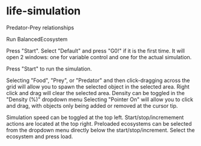 # life-simulation
Predator-Prey relationships

Run BalancedEcosystem

Press "Start". Select "Default" and press "G0!" if it is the first time.
It will open 2 windows: one for variable control and one for the actual simulation.

Press "Start" to run the simulation.

Selecting "Food", "Prey", or "Predator" and then click-dragging across the grid will allow you to spawn the selected object in the selected area.
Right click and drag will clear the selected area.
Density can be toggled in the "Density (%)" dropdown menu
Selecting "Pointer On" will allow you to click and drag, with objects only being added or removed at the cursor tip.

Simulation speed can be toggled at the top left.
Start/stop/incremement actions are located at the top right.
Preloaded ecosystems can be selected from the dropdown menu directly below the start/stop/increment. Select the ecosystem and press load.
